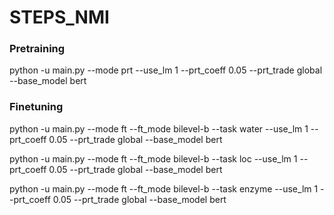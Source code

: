 # STEPS_NMI


### Pretraining
python -u main.py --mode prt --use_lm 1 --prt_coeff 0.05 --prt_trade global --base_model bert

### Finetuning
python -u main.py --mode ft --ft_mode bilevel-b --task water  --use_lm 1 --prt_coeff 0.05 --prt_trade global --base_model bert

python -u main.py --mode ft --ft_mode bilevel-b --task loc  --use_lm 1 --prt_coeff 0.05 --prt_trade global --base_model bert

python -u main.py --mode ft --ft_mode bilevel-b --task enzyme  --use_lm 1 --prt_coeff 0.05 --prt_trade global --base_model bert
